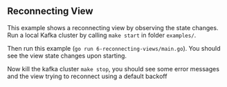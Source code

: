 ## Reconnecting View

This example shows a reconnecting view by observing the state changes.
Run a local Kafka cluster by calling `make start` in folder `examples/`.

Then run this example (`go run 6-reconnecting-views/main.go`).
You should see the view state changes upon starting.

Now kill the kafka cluster `make stop`, you should see some error messages and the view
trying to reconnect using a default backoff